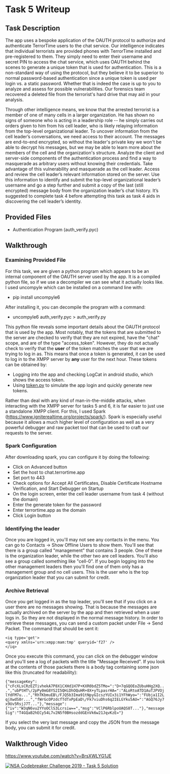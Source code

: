 # Task 5 Writeup

## Task Description

The app uses a bespoke application of the OAUTH protocol to authorize and authenticate TerrorTime users to the chat service. Our intelligence indicates that individual terrorists are provided phones with TerrorTime installed and pre-registered to them. They simply need to enter their username and secret PIN to access the chat service, which uses OAUTH behind the scenes to generate a unique token that is used for authentication. This is a non-standard way of using the protocol, but they believe it to be superior to normal password-based authentication since a unique token is used per login vs. a static password. Whether that is indeed the case is up to you to analyze and assess for possible vulnerabilities. Our forensics team recovered a deleted file from the terrorist's hard drive that may aid in your analysis.

Through other intelligence means, we know that the arrested terrorist is a member of one of many cells in a larger organization. He has shown no signs of someone who is acting in a leadership role -- he simply carries out orders given to him from his cell leader, who is likely relaying information from the top-level organizational leader. To uncover information from the cell leader’s conversations, we need access to their account. The messages are end-to-end encrypted, so without the leader's private key we won't be able to decrypt his messages, but we may be able to learn more about the members of the cell and the organization's structure. Analyze the client and server-side components of the authentication process and find a way to masquerade as arbitrary users without knowing their credentials. Take advantage of this vulnerability and masquerade as the cell leader. Access and review the cell leader’s relevant information stored on the server. Use this information to identify and submit the top-level organizational leader’s username and go a step further and submit a copy of the last (still encrypted) message body from the organization leader’s chat history. It’s suggested to complete task 4 before attempting this task as task 4 aids in discovering the cell leader’s identity.

## Provided Files

* Authentication Program (auth_verify.pyc)

## Walkthrough

### Examining Provided File

For this task, we are given a python program which appears to be an internal component of the OAUTH server used by the app. It is a compiled python file, so if we use a decompiler we can see what it actually looks like. I used uncompyle which can be installed on a command line with:

* pip install uncompyle6

After installing it, you can decompile the program with a command:

* uncompyle6 auth_verify.pyc > auth_verify.py

This python file reveals some important details about the OAUTH protocol that is used by the app. Most notably, that the tokens that are submitted to the server are checked to verify that they are not expired, have the "chat" scope, and are of the type "access_token". However, they do not actually check to verify that the **user** of the token matches the user that we are trying to log in as. This means that once a token is generated, it can be used to log in to the XMPP server by **any** user for the next hour. These tokens can be obtained by:

* Logging into the app and checking LogCat in android studio, which shows the access token.
* Using [token.py](token.py) to simulate the app login and quickly generate new tokens.

Rather than deal with any kind of man-in-the-middle attacks, when interacting with the XMPP server for tasks 5 and 6, it is far easier to just use a standalone XMPP client. For this, I used Spark (https://www.igniterealtime.org/projects/spark/). Spark is especially useful because it allows a much higher level of configuration as well as a very powerful debugger and raw packet tool that can be used to craft our requests to the server.

### Spark Configuration

After downloading spark, you can configure it by doing the following:

* Click on Advanced button
* Set the host to chat.terrortime.app
* Set port to 443
* Check options for Accept All Certificates, Disable Certificate Hostname Verification, and Start Debugger on Startup
* On the login screen, enter the cell leader username from task 4 (without the domain)
* Enter the generate token for the password
* Enter terrortime.app as the domain
* Click Login button

### Identifying the leader

Once you are logged in, you'll may not see any contacts in the menu. You can go to Contacts -> Show Offline Users to show them. You'll see that there is a group called "management" that contains 3 people. One of these is the organization leader, while the other two are cell leaders. You'll also see a group called something like "cell-0". If you begin logging into the other management leaders then you'll find one of them only has a management group and no cell users. This is the user who is the top organization leader that you can submit for credit.

### Archive Retrieval

Once you get logged in as the top leader, you'll see that if you click on a user there are no messages showing. That is because the messages are actually archived on the server by the app and then retrieved when a user logs in. So they are not displayed in the normal message history. In order to retrieve these messages, you can send a custom packet under File -> Send Packet. The command that should be sent it:

    <iq type='get'>
    <query xmlns='urn:xmpp:mam:tmp' queryid='f27' />
    </iq>

Once you execute this command, you can click on the debugger window and you'll see a log of packets with the title "Message Received". If you look at the contents of those packets there is a body tag containing some json like this (truncated for readability):

`{"messageKey":{"cFcXLsCRzEZTivhekA7P8X1CXHd1H7P+KXR0bdZ5TMo=":"D+7qGQOEoZUbuHHg2XQ...","ubPtHT\/2pPy0mG8YS2I5QHiDhOQuHR+8X+yTLpasrHA=":"ALoRtoATD1AuTJPVOjlYdFM7u...","RhTKbmuEB\/FJQ5b3Ima91tNpyGIcszYUIx3i1YFhWyo=":"FUbja1I2LqjXwdS0r...","fWrGcOPzdcfTdTxPpEaD\/Fk7viuDhs6q2IELGYku5AU=":"AGQ76Jy7x9Uv5RsjJ7T..."},"message":{"iv":"W3qN6vu2YYoOClS3Lcrsiw==","msg":"VClP6RblpoUAQS8T..."},"messageSig":"T4GQaB2hECy54L7v2N5f0BHsozddGEnVk6w21JqvKzE="}`

If you select the very last message and copy the JSON from the message body, you can submit it for credit.

## Walkthrough Video
https://www.youtube.com/watch?v=BrsXWLYG1JE

[![NSA Codebreaker Challenge 2019 - Task 5 Solution](https://img.youtube.com/vi/BrsXWLYG1JE/0.jpg)](https://www.youtube.com/watch?v=BrsXWLYG1JE)

